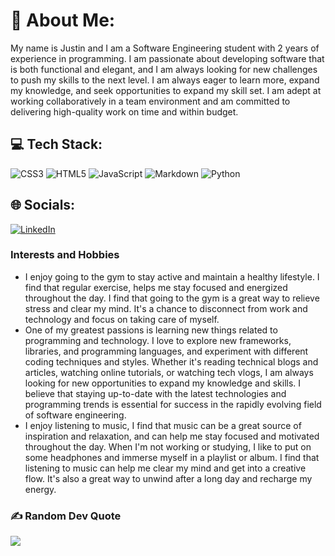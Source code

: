# 💫 About Me:
My name is Justin and I am a Software Engineering student with 2 years of experience in programming. I am passionate about developing software that is both functional and elegant, and I am always looking for new challenges to push my skills to the next level. I am always eager to learn more, expand my knowledge, and seek opportunities to expand my skill set. I am adept at working collaboratively in a team environment and am committed to delivering high-quality work on time and within budget.

## 💻 Tech Stack:
![CSS3](https://img.shields.io/badge/css3-%231572B6.svg?style=flat&logo=css3&logoColor=white) ![HTML5](https://img.shields.io/badge/html5-%23E34F26.svg?style=flat&logo=html5&logoColor=white) ![JavaScript](https://img.shields.io/badge/javascript-%23323330.svg?style=flat&logo=javascript&logoColor=%23F7DF1E) ![Markdown](https://img.shields.io/badge/markdown-%23000000.svg?style=flat&logo=markdown&logoColor=white) ![Python](https://img.shields.io/badge/python-3670A0?style=flat&logo=python&logoColor=ffdd54)

## 🌐 Socials:
[![LinkedIn](https://img.shields.io/badge/LinkedIn-%230077B5.svg?logo=linkedin&logoColor=white)](https://linkedin.com/in/justin-berger-6575b11ba)

### Interests and Hobbies

-  I enjoy going to the gym to stay active and maintain a healthy lifestyle. I find that regular exercise, helps me stay focused and energized throughout the day. I find that going to the gym is a great way to relieve stress and clear my mind. It's a chance to disconnect from work and technology and focus on taking care of myself.
- One of my greatest passions is learning new things related to programming and technology. I love to explore new frameworks, libraries, and programming languages, and experiment with different coding techniques and styles. Whether it's reading technical blogs and articles, watching online tutorials, or watching tech vlogs, I am always looking for new opportunities to expand my knowledge and skills. I believe that staying up-to-date with the latest technologies and programming trends is essential for success in the rapidly evolving field of software engineering.
- I enjoy listening to music, I find that music can be a great source of inspiration and relaxation, and can help me stay focused and motivated throughout the day. When I'm not working or studying, I like to put on some headphones and immerse myself in a playlist or album. I find that listening to music can help me clear my mind and get into a creative flow. It's also a great way to unwind after a long day and recharge my energy.

### ✍️ Random Dev Quote
![](https://quotes-github-readme.vercel.app/api?type=horizontal&theme=radical)



